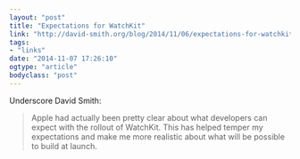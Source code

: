 ```yaml
---
layout: "post"
title: "Expectations for WatchKit"
link: "http://david-smith.org/blog/2014/11/06/expectations-for-watchkit/"
tags: 
- "links"
date: "2014-11-07 17:26:10"
ogtype: "article"
bodyclass: "post"
---
```


Underscore David Smith:

> Apple had actually been pretty clear about what developers can expect with the rollout of WatchKit. This has helped temper my expectations and make me more realistic about what will be possible to build at launch.